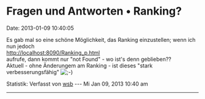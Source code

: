 Fragen und Antworten • Ranking?
===============================

Date: 2013-01-09 10:40:05

Es gab mal so eine schöne Möglichkeit, das Ranking einzustellen; wenn
ich nun jedoch\
<http://localhost:8090/Ranking_p.html>\
aufrufe, dann kommt nur \"not Found\" - wo ist\'s denn geblieben??\
Aktuell - ohne Änderungem am Ranking - ist dieses \"stark
verbesserungsfähig\"
![;-)](http://forum.yacy-websuche.de/images/smilies/icon_e_wink.gif "Wink")

Statistik: Verfasst von
[wsb](http://forum.yacy-websuche.de/memberlist.php?mode=viewprofile&u=66)
--- Mi Jan 09, 2013 10:40 am

------------------------------------------------------------------------
